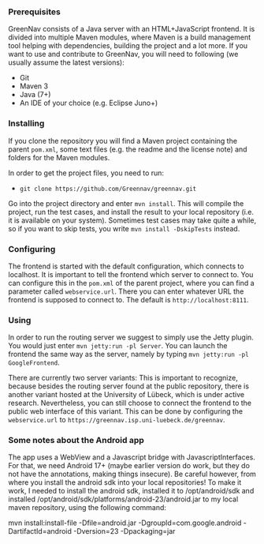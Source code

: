 ### Prerequisites

GreenNav consists of a Java server with an HTML+JavaScript frontend. It is divided into multiple Maven modules, where Maven is a build management tool helping with dependencies, building the project and a lot more. If you want to use and contribute to GreenNav, you will need to following (we usually assume the latest versions):

* Git
* Maven 3
* Java (7+)
* An IDE of your choice (e.g. Eclipse Juno+)

### Installing

If you clone the repository you will find a Maven project containing the parent `pom.xml`, some text files (e.g. the readme and the license note) and folders for the Maven modules.

In order to get the project files, you need to run:
* `git clone https://github.com/Greennav/greennav.git`

Go into the project directory and enter `mvn install`. This will compile the project, run the test cases, and install the result to your local repository (i.e. it is available on your system). Sometimes test cases may take quite a while, so if you want to skip tests, you write `mvn install -DskipTests` instead.

### Configuring

The frontend is started with the default configuration, which connects to localhost. It is important to tell the frontend which server to connect to. You can configure this in the `pom.xml` of the parent project, where you can find a parameter called `webservice.url`. There you can enter whatever URL the frontend is supposed to connect to. The default is `http://localhost:8111`.

### Using

In order to run the routing server we suggest to simply use the Jetty plugin. You would just enter `mvn jetty:run -pl Server`. You can launch the frontend the same way as the server, namely by typing `mvn jetty:run -pl GoogleFrontend`.

There are currently two server variants: This is important to recognize, because besides the routing server found at the public repository, there is another variant hosted at the University of Lübeck, which is under active research. Nevertheless, you can still choose to connect the frontend to the public web interface of this variant. This can be done by configuring the `webservice.url` to `https://greennav.isp.uni-luebeck.de/greennav`.

### Some notes about the Android app

The app uses a WebView and a Javascript bridge with JavascriptInterfaces. For that, we need Android 17+ (maybe earlier version do work, but they do not have the annotations, making things insecure). Be careful however, from where you install the android sdk into your local repositories! To make it work, I needed to install the android sdk, installed it to /opt/android/sdk and installed /opt/android/sdk/platforms/android-23/android.jar to my local maven repository, using the following command:

mvn install:install-file -Dfile=android.jar -DgroupId=com.google.android -DartifactId=android -Dversion=23 -Dpackaging=jar
